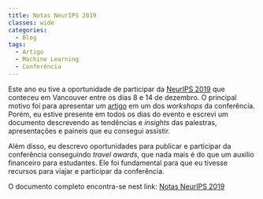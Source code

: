 ```yaml
---
title: Notas NeurIPS 2019
classes: wide
categories:
  - Blog
tags:
  - Artigo
  - Machine Learning
  - Conferência  
---
```


Este ano eu tive a oportunidade de participar da [NeurIPS 2019](https://neurips.cc) que conteceu em Vancouver entre os dias 8 e 14 de dezembro. O principal motivo foi para apresentar um [artigo](https://ml-retrospectives.github.io/neurips2019/assets/pdfs/recent_advances_in_deep_learning_applied_to_skin_cancer_detection.pdf) em um dos _workshops_ da conferência. Porém, eu estive presente em todos os dias do evento e escrevi um documento descrevendo as tendências e _insights_ das palestras, apresentações e paineis que eu consegui assistir. 

Além disso, eu descrevo oportunidades para publicar e participar da conferência conseguindo _travel awards_, que nada mais é do que um auxilio financeiro para estudantes. Ele foi fundamental para que eu tivesse recursos para viajar e participar da conferência.

O documento completo encontra-se nest link:
[Notas NeurIPS 2019](/assets/files/notas_neurips_andre_pacheco.pdf)

